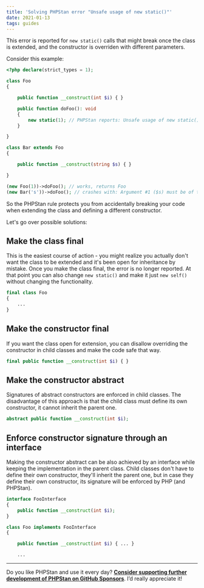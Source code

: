 ```yaml
---
title: 'Solving PHPStan error "Unsafe usage of new static()"'
date: 2021-01-13
tags: guides
---
```


This error is reported for `new static()` calls that might break once the class is extended, and the constructor is overriden with different parameters.

Consider this example:

```php
<?php declare(strict_types = 1);

class Foo
{

    public function __construct(int $i) { }

    public function doFoo(): void
    {
        new static(1); // PHPStan reports: Unsafe usage of new static()
    }

}

class Bar extends Foo
{

    public function __construct(string $s) { }

}

(new Foo(1))->doFoo(); // works, returns Foo
(new Bar('s'))->doFoo(); // crashes with: Argument #1 ($s) must be of type string, int given
```

So the PHPStan rule protects you from accidentally breaking your code when extending the class and defining a different constructor.

Let's go over possible solutions:

Make the class final
------------------------

This is the easiest course of action - you might realize you actually don't want the class to be extended and it's been open for inheritance by mistake. Once you make the class final, the error is no longer reported. At that point you can also change `new static()` and make it just `new self()` without changing the functionality.

```php
final class Foo
{
    ...
}
```

Make the constructor final
------------------------

If you want the class open for extension, you can disallow overriding the constructor in child classes and make the code safe that way.

```php
final public function __construct(int $i) { }
```

Make the constructor abstract
------------------------

Signatures of abstract constructors are enforced in child classes. The disadvantage of this approach is that the child class must define its own constructor, it cannot inherit the parent one.

```php
abstract public function __construct(int $i);
```

Enforce constructor signature through an interface
------------------------

Making the constructor abstract can be also achieved by an interface while keeping the implementation in the parent class. Child classes don't have to define their own constructor, they'll inherit the parent one, but in case they define their own constructor, its signature will be enforced by PHP (and PHPStan).

```php
interface FooInterface
{
    public function __construct(int $i);
}

class Foo implements FooInterface
{

    public function __construct(int $i) { ... }

    ...
```

---

Do you like PHPStan and use it every day? [**Consider supporting further development of PHPStan on GitHub Sponsors**](https://github.com/sponsors/ondrejmirtes/). I’d really appreciate it!

